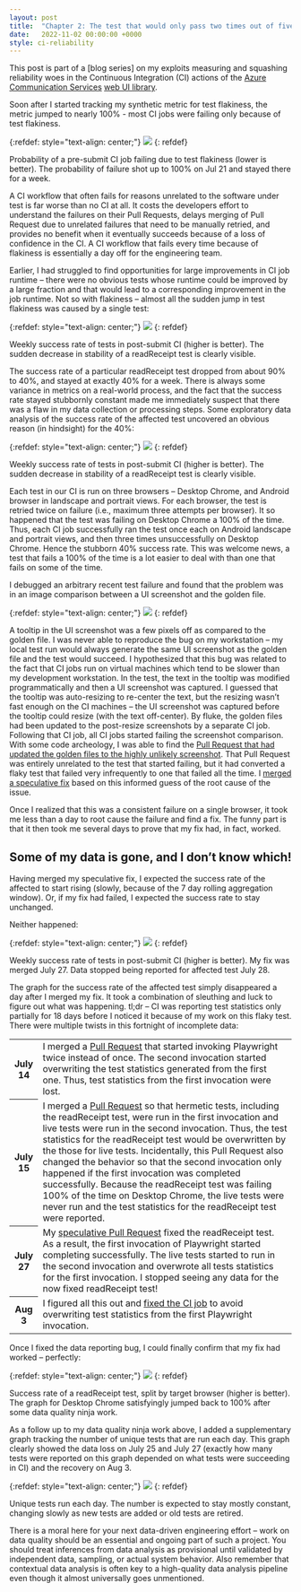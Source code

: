 ```yaml
---
layout: post
title:  "Chapter 2: The test that would only pass two times out of five"
date:   2022-11-02 00:00:00 +0000
style: ci-reliability
---
```


This post is part of a [blog series] on my exploits measuring and squashing reliability woes in the Continuous Integration (CI) actions of the [Azure Communication Services](https://learn.microsoft.com/en-us/azure/communication-services/overview) [web UI library](https://azure.github.io/communication-ui-library/?path=/story/overview--page).

Soon after I started tracking my synthetic metric for test flakiness, the metric jumped to nearly 100% - most CI jobs were failing only because of test flakiness.

{:refdef: style="text-align: center;"}
![](/assets/article_images/ci-reliability/ch2-ci-health-metric.png)
{: refdef}

<p class="img-caption">
    Probability of a pre-submit CI job failing due to test flakiness (lower is better). The probability of failure shot up to 100% on Jul 21 and stayed there for a week.
</p>

A CI workflow that often fails for reasons unrelated to the software under test is far worse than no CI at all. It costs the developers effort to understand the failures on their Pull Requests, delays merging of Pull Request due to unrelated failures that need to be manually retried, and provides no benefit when it eventually succeeds because of a loss of confidence in the CI. A CI workflow that fails every time because of flakiness is essentially a day off for the engineering team.

Earlier, I had struggled to find opportunities for large improvements in CI job runtime – there were no obvious tests whose runtime could be improved by a large fraction and that would lead to a corresponding improvement in the job runtime. Not so with flakiness – almost all the sudden jump in test flakiness was caused by a single test:

{:refdef: style="text-align: center;"}
![](/assets/article_images/ci-reliability/ch2-test-flakiness.png)
{: refdef}

<p class="img-caption">
    Weekly success rate of tests in post-submit CI (higher is better). The sudden decrease in stability of a readReceipt test is clearly visible.
</p>

The success rate of a particular readReceipt test dropped from about 90% to 40%, and stayed at exactly 40% for a week. There is always some variance in metrics on a real-world process, and the fact that the success rate stayed stubbornly constant made me immediately suspect that there was a flaw in my data collection or processing steps. Some exploratory data analysis of the success rate of the affected test uncovered an obvious reason (in hindsight) for the 40%:

{:refdef: style="text-align: center;"}
![](/assets/article_images/ci-reliability/ch2-test-failure-drilldown.png)
{: refdef}

<p class="img-caption">
    Weekly success rate of tests in post-submit CI (higher is better). The sudden decrease in stability of a readReceipt test is clearly visible.
</p>

Each test in our CI is run on three browsers – Desktop Chrome, and Android browser in landscape and portrait views. For each browser, the test is retried twice on failure (i.e., maximum three attempts per browser). It so happened that the test was failing on Desktop Chrome a 100% of the time. Thus, each CI job successfully ran the test once each on Android landscape and portrait views, and then three times unsuccessfully on Desktop Chrome. Hence the stubborn 40% success rate. This was welcome news, a test that fails a 100% of the time is a lot easier to deal with than one that fails on some of the time.

I debugged an arbitrary recent test failure and found that the problem was in an image comparison between a UI screenshot and the golden file.

{:refdef: style="text-align: center;"}
![](/assets/article_images/ci-reliability/ch2-test-failure-screenshot.png)
{: refdef}

A tooltip in the UI screenshot was a few pixels off as compared to the golden file. I was never able to reproduce the bug on my workstation – my local test run would always generate the same UI screenshot as the golden file and the test would succeed. I hypothesized that this bug was related to the fact that CI jobs run on virtual machines which tend to be slower than my development workstation. In the test, the text in the tooltip was modified programmatically and then a UI screenshot was captured. I guessed that the tooltip was auto-resizing to re-center the text, but the resizing wasn’t fast enough on the CI machines – the UI screenshot was captured before the tooltip could resize (with the text off-center). By fluke, the golden files had been updated to the post-resize screenshots by a separate CI job. Following that CI job, all CI jobs started failing the screenshot comparison. With some code archeology, I was able to find the [Pull Request that had updated the golden files to the highly unlikely screenshot](https://github.com/Azure/communication-ui-library/pull/2109/files#diff-4a7b54986c485ffa66e02be6f72af94bf5dcfe2fe0e2823256cd8a1f950edcbd). That Pull Request was entirely unrelated to the test that started failing, but it had converted a flaky test that failed very infrequently to one that failed all the time. I [merged a speculative fix](https://github.com/Azure/communication-ui-library/pull/2122) based on this informed guess of the root cause of the issue.

Once I realized that this was a consistent failure on a single browser, it took me less than a day to root cause the failure and find a fix. The funny part is that it then took me several days to prove that my fix had, in fact, worked.

## Some of my data is gone, and I don’t know which!

Having merged my speculative fix, I expected the success rate of the affected to start rising (slowly, because of the 7 day rolling aggregation window). Or, if my fix had failed, I expected the success rate to stay unchanged.

Neither happened:

{:refdef: style="text-align: center;"}
![](/assets/article_images/ci-reliability/ch2-test-flakiness-missing-data.png)
{: refdef}

<p class="img-caption">
    Weekly success rate of tests in post-submit CI (higher is better).  My fix was merged July 27. Data stopped being reported for affected test July 28.
</p>

The graph for the success rate of the affected test simply disappeared a day after I merged my fix. It took a combination of sleuthing and luck to figure out what was happening. tl;dr – CI was reporting test statistics only partially for 18 days before I noticed it because of my work on this flaky test. There were multiple twists in this fortnight of incomplete data:

<table class="timeline">
    <tr>
        <th>July 14</th>
        <td>I merged a <a href="https://github.com/Azure/communication-ui-library/pull/2064">Pull Request</a> that started invoking Playwright twice instead of once. The second invocation started overwriting the test statistics generated from the first one. Thus, test statistics from the first invocation were lost.</td>
    </tr>
    <tr>
        <th>July 15</th>
        <td>I merged a <a href="https://github.com/Azure/communication-ui-library/pull/2072">Pull Request</a> so that hermetic tests, including the readReceipt test, were run in the first invocation and live tests were run in the second invocation. Thus, the test statistics for the readReceipt test would be overwritten by the those for live tests. Incidentally, this Pull Request also changed the behavior so that the second invocation only happened if the first invocation was completed successfully. Because the readReceipt test was failing 100% of the time on Desktop Chrome, the live tests were never run and the test statistics for the readReceipt test were reported.</td>
    </tr>
    <tr>
        <th>July 27</th>
        <td>My <a href="https://github.com/Azure/communication-ui-library/pull/2122">speculative Pull Request</a> fixed the readReceipt test. As a result, the first invocation of Playwright started completing successfully. The live tests started to run in the second invocation and overwrote all tests statistics for the first invocation. I stopped seeing any data for the now fixed readReceipt test!</td>
    </tr>
    <tr>
        <th>Aug 3</th>
        <td>I figured all this out and <a href="https://github.com/Azure/communication-ui-library/pull/2145">fixed the CI job</a> to avoid overwriting test statistics from the first Playwright invocation.</td>
    </tr>
</table>

Once I fixed the data reporting bug, I could finally confirm that my fix had worked – perfectly:

{:refdef: style="text-align: center;"}
![](/assets/article_images/ci-reliability/ch2-test-failure-drilldown-recovery.png)
{: refdef}

<p class="img-caption">
    Success rate of a readReceipt test, split by target browser (higher is better). The graph for Desktop Chrome satisfyingly jumped back to 100% after some data quality ninja work.
</p>

As a follow up to my data quality ninja work above, I added a supplementary graph tracking the number of unique tests that are run each day. This graph clearly showed the data loss on July 25 and July 27 (exactly how many tests were reported on this graph depended on what tests were succeeding in CI) and the recovery on Aug 3.

{:refdef: style="text-align: center;"}
![](/assets/article_images/ci-reliability/ch2-unique-test-count.png)
{: refdef}

<p class="img-caption">
    Unique tests run each day. The number is expected to stay mostly constant, changing slowly as new tests are added or old tests are retired.
</p>

There is a moral here for your next data-driven engineering effort – work on data quality should be an essential and ongoing part of such a project. You should treat inferences from data analysis as provisional until validated by independent data, sampling, or actual system behavior. Also remember that contextual  data analysis is often key to a high-quality data analysis pipeline even though it almost universally goes unmentioned.